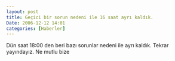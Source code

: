 ```yaml
---
layout: post
title: Geçici bir sorun nedeni ile 16 saat ayrı kaldık.
Date: 2006-12-12 14:01
categories: [Haberler]
---
```


Dün saat 18:00 den beri bazı sorunlar nedeni ile ayrı kaldık. Tekrar
yayındayız. Ne mutlu bize
